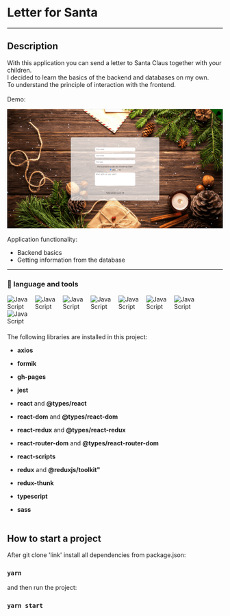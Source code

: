 # Letter for Santa
___

## Description

With this application you can send a letter to Santa Claus together with your children.<br/>
I decided to learn the basics of the backend and databases on my own.<br/>
To understand the principle of interaction with the frontend.<br/><br/>
Demo:  <br/>

<img width="800px" src="./src/assets/png/letterForSanta.png">


Application functionality: <br/>
+ Backend basics <br/>
+ Getting information from the database <br/>




___


### :briefcase: language and tools

<img align="left" alt="JavaScript" width="50px" style="padding-right: 15px" src="https://cdn.jsdelivr.net/gh/devicons/devicon/icons/react/react-original.svg"/>
<img align="left" alt="JavaScript" width="50px" style="padding-right: 15px" src="https://cdn.jsdelivr.net/gh/devicons/devicon/icons/typescript/typescript-plain.svg"/>
<img align="left" alt="JavaScript" width="50px" style="padding-right: 15px" src="https://cdn.jsdelivr.net/gh/devicons/devicon/icons/javascript/javascript-plain.svg"/>
<img align="left" alt="JavaScript" width="50px" style="padding-right: 15px" src="https://cdn.jsdelivr.net/gh/devicons/devicon/icons/html5/html5-plain.svg"/>
<img align="left" alt="JavaScript" width="50px" style="padding-right: 15px" src="https://cdn.jsdelivr.net/gh/devicons/devicon/icons/css3/css3-plain.svg"/>
<img align="left" alt="JavaScript" width="50px" style="padding-right: 15px" src="https://cdn.jsdelivr.net/gh/devicons/devicon/icons/github/github-original.svg"/>
<img align="left" alt="JavaScript" width="50px" style="padding-right: 15px" src="https://cdn.jsdelivr.net/gh/devicons/devicon/icons/express/express-original.svg"/>
<img align="left" alt="JavaScript" width="50px" style="padding-right: 15px" src="https://cdn.jsdelivr.net/gh/devicons/devicon/icons/mysql/mysql-original.svg"/>
<div style="margin-bottom: 40px"></div>
<br/>
<br/>

[//]: # (___)
<br/>
The following libraries are installed in this project:


- **axios**

- **formik**

- **gh-pages**

- **jest**

- **react** and **@types/react**

- **react-dom** and **@types/react-dom**

- **react-redux** and **@types/react-redux**

- **react-router-dom** and **@types/react-router-dom**

- **react-scripts**

- **redux** and **@reduxjs/toolkit"**

- **redux-thunk**

- **typescript**

- **sass**
  <br/><br/>


## How to start a project

After git clone 'link' install all dependencies from package.json:

### `yarn`


and then run the project:

### `yarn start`